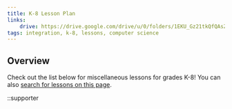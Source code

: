 ```yaml
---
title: K-8 Lesson Plan
links:
    drive: https://drive.google.com/drive/u/0/folders/1EKU_Gz21tkQfQAsZZK4PeI0MW0HUx4VH
tags: integration, k-8, lessons, computer science
---
```


## Overview

Check out the list below for miscellaneous lessons for grades K-8! You can also [search for lessons on this page](/library/search).

::supporter